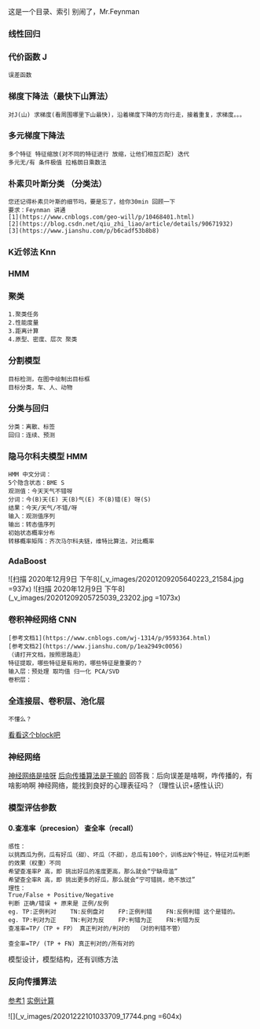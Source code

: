 这是一个目录、索引
别闹了，Mr.Feynman 
### 线性回归
### 代价函数 J
    误差函数
### 梯度下降法（最快下山算法）
    对J(山) 求梯度(看周围哪里下山最快)，沿着梯度下降的方向行走，接着重复，求梯度。。。
### 多元梯度下降法
    多个特征 特征缩放(对不同的特征进行 放缩，让他们相互匹配) 迭代
    多元无/有 条件极值 拉格朗日乘数法
### 朴素贝叶斯分类 （分类法）
    您还记得朴素贝叶斯的细节吗，要是忘了，给你30min 回顾一下
    要求：Feynman 讲通
    [1](https://www.cnblogs.com/geo-will/p/10468401.html)
    [2](https://blog.csdn.net/qiu_zhi_liao/article/details/90671932)
    [3](https://www.jianshu.com/p/b6cadf53b8b8)
### K近邻法 Knn
### HMM
### 聚类
    1.聚类任务
    2.性能度量
    3.距离计算
    4.原型、密度、层次 聚类
### 分割模型
    目标检测，在图中绘制出目标框
    目标分类，车、人、动物
### 分类与回归
    分类：离散、标签
    回归：连续、预测
### 隐马尔科夫模型 HMM
    HMM 中文分词：
	5个隐含状态：BME S
	观测值：今天天气不错呀
	分词：今(B)天(E) 天(B)气(E) 不(B)错(E) 呀(S)
	结果：今天/天气/不错/呀
	输入：观测值序列
	输出：转态值序列
	初始状态概率分布
	转移概率矩阵：齐次马尔科夫链，维特比算法，对比概率
### AdaBoost
![扫描 2020年12月9日 下午8](_v_images/20201209205640223_21584.jpg =937x)
![扫描 2020年12月9日 下午8](_v_images/20201209205725039_23202.jpg =1073x)
### 卷积神经网络 CNN
    [参考文档1](https://www.cnblogs.com/wj-1314/p/9593364.html)
    [参考文档2](https://www.jianshu.com/p/1ea2949c0056)
    （请打开文档，按照思路走）
    特征提取，哪些特征是有用的，哪些特征是重要的？
    输入层：预处理 取均值 归一化 PCA/SVD
    卷积层：
### 全连接层、卷积层、池化层
    不懂么？
[看看这个block吧](https://blog.csdn.net/m0_37407756/article/details/80904580)

### 神经网络
[神经网络是啥呀](https://www.cnblogs.com/maybe2030/p/5597716.html)
[后向传播算法是干嘛的](https://www.cnblogs.com/charlotte77/p/5629865.html)
回答我：后向误差是啥啊，咋传播的，有啥影响啊
    神经网络，能找到良好的心理表征吗？（理性认识+感性认识）
### 模型评估参数
#### 0.查准率（precesion） 查全率（recall）
    感性：
    以挑西瓜为例，瓜有好瓜（甜）、坏瓜（不甜），总瓜有100个，训练出N个特征，特征对瓜判断的效果（权重）不同
    希望查准率P 高，即 挑出好瓜的准度更高，那么就会“宁缺毋滥”
    希望查全率R 高，即 挑出更多的好瓜，那么就会“宁可错挑，绝不放过”
    理性：
    True/False + Positive/Negative
    判断 正确/错误 + 原来是 正例/反例
    eg. TP:正例判对    TN:反例盘对    FP:正例判错    FN:反例判错 这个是错的。
    eg. TP:判对为正    TN:判对为反    FP:判错为正    FN:判错为反 
    查准率=TP/（TP + FP） 真正判对的/判对的  （对的判错不管）
    
    查全率=TP/ (TP + FN) 真正判对的/所有对的

模型设计，模型结构，还有训练方法
### 反向传播算法
[参考1](https://zhuanlan.zhihu.com/p/79657669)
[实例计算](https://www.cnblogs.com/charlotte77/p/5629865.html)




![](_v_images/20201222101033709_17744.png =604x)





